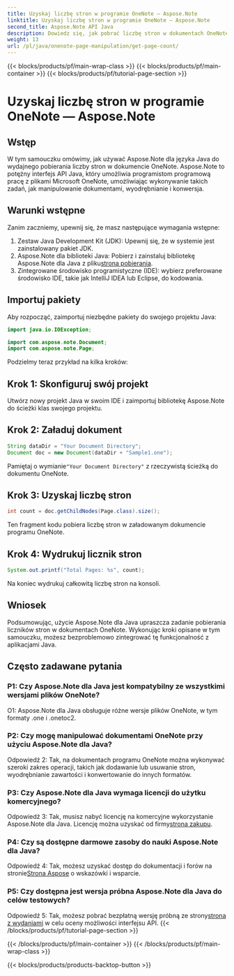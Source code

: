 ```yaml
---
title: Uzyskaj liczbę stron w programie OneNote — Aspose.Note
linktitle: Uzyskaj liczbę stron w programie OneNote — Aspose.Note
second_title: Aspose.Note API Java
description: Dowiedz się, jak pobrać liczbę stron w dokumentach OneNote za pomocą Aspose.Note dla Java. Ten samouczek krok po kroku poprowadzi Cię przez ten proces bez wysiłku.
weight: 13
url: /pl/java/onenote-page-manipulation/get-page-count/
---
```


{{< blocks/products/pf/main-wrap-class >}}
{{< blocks/products/pf/main-container >}}
{{< blocks/products/pf/tutorial-page-section >}}

# Uzyskaj liczbę stron w programie OneNote — Aspose.Note

## Wstęp

W tym samouczku omówimy, jak używać Aspose.Note dla języka Java do wydajnego pobierania liczby stron w dokumencie OneNote. Aspose.Note to potężny interfejs API Java, który umożliwia programistom programową pracę z plikami Microsoft OneNote, umożliwiając wykonywanie takich zadań, jak manipulowanie dokumentami, wyodrębnianie i konwersja.

## Warunki wstępne

Zanim zaczniemy, upewnij się, że masz następujące wymagania wstępne:

1. Zestaw Java Development Kit (JDK): Upewnij się, że w systemie jest zainstalowany pakiet JDK.
2.  Aspose.Note dla biblioteki Java: Pobierz i zainstaluj bibliotekę Aspose.Note dla Java z pliku[strona pobierania](https://releases.aspose.com/note/java/).
3. Zintegrowane środowisko programistyczne (IDE): wybierz preferowane środowisko IDE, takie jak IntelliJ IDEA lub Eclipse, do kodowania.

## Importuj pakiety

Aby rozpocząć, zaimportuj niezbędne pakiety do swojego projektu Java:

```java
import java.io.IOException;

import com.aspose.note.Document;
import com.aspose.note.Page;
```

Podzielmy teraz przykład na kilka kroków:

## Krok 1: Skonfiguruj swój projekt

Utwórz nowy projekt Java w swoim IDE i zaimportuj bibliotekę Aspose.Note do ścieżki klas swojego projektu.

## Krok 2: Załaduj dokument

```java
String dataDir = "Your Document Directory";
Document doc = new Document(dataDir + "Sample1.one");
```

 Pamiętaj o wymianie`"Your Document Directory"` z rzeczywistą ścieżką do dokumentu OneNote.

## Krok 3: Uzyskaj liczbę stron

```java
int count = doc.getChildNodes(Page.class).size();
```

Ten fragment kodu pobiera liczbę stron w załadowanym dokumencie programu OneNote.

## Krok 4: Wydrukuj licznik stron

```java
System.out.printf("Total Pages: %s", count);
```

Na koniec wydrukuj całkowitą liczbę stron na konsoli.

## Wniosek

Podsumowując, użycie Aspose.Note dla Java upraszcza zadanie pobierania liczników stron w dokumentach OneNote. Wykonując kroki opisane w tym samouczku, możesz bezproblemowo zintegrować tę funkcjonalność z aplikacjami Java.

## Często zadawane pytania

### P1: Czy Aspose.Note dla Java jest kompatybilny ze wszystkimi wersjami plików OneNote?

O1: Aspose.Note dla Java obsługuje różne wersje plików OneNote, w tym formaty .one i .onetoc2.

### P2: Czy mogę manipulować dokumentami OneNote przy użyciu Aspose.Note dla Java?

Odpowiedź 2: Tak, na dokumentach programu OneNote można wykonywać szeroki zakres operacji, takich jak dodawanie lub usuwanie stron, wyodrębnianie zawartości i konwertowanie do innych formatów.

### P3: Czy Aspose.Note dla Java wymaga licencji do użytku komercyjnego?

 Odpowiedź 3: Tak, musisz nabyć licencję na komercyjne wykorzystanie Aspose.Note dla Java. Licencję można uzyskać od firmy[strona zakupu](https://purchase.aspose.com/buy).

### P4: Czy są dostępne darmowe zasoby do nauki Aspose.Note dla Java?

Odpowiedź 4: Tak, możesz uzyskać dostęp do dokumentacji i forów na stronie[Strona Aspose](https://reference.aspose.com/note/java/) o wskazówki i wsparcie.

### P5: Czy dostępna jest wersja próbna Aspose.Note dla Java do celów testowych?

 Odpowiedź 5: Tak, możesz pobrać bezpłatną wersję próbną ze strony[strona z wydaniami](https://releases.aspose.com/) w celu oceny możliwości interfejsu API.
{{< /blocks/products/pf/tutorial-page-section >}}

{{< /blocks/products/pf/main-container >}}
{{< /blocks/products/pf/main-wrap-class >}}

{{< blocks/products/products-backtop-button >}}
